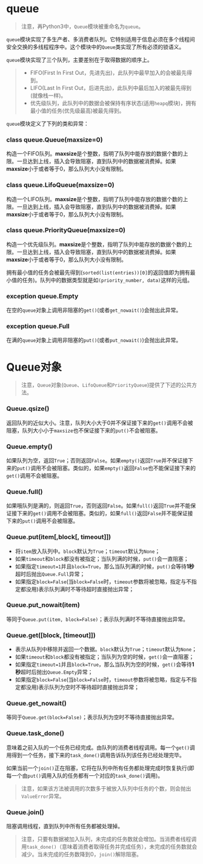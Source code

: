 # queue

> 注意，再Python3中，`Queue`模块被重命名为`queue`。

`queue`模块实现了多生产者、多消费者队列。它特别适用于信息必须在多个线程间安全交换的多线程程序中。这个模块中的`Queue`类实现了所有必须的锁语义。

`queue`模块实现了三个队列，主要差别在于取得数据的顺序上。

> * FIFO(First In First Out，先进先出)，此队列中最早加入的会被最先得到。
> * LIFO(Last In First Out，后进先出)，此队列中最后加入的被最先得到(就像栈一样)。
> * 优先级队列，此队列中的数据会被保持有序状态(适用`heapq`模块)，拥有最小值的任务(优先级最高)被最先得到。

`queue`模块定义了下列的类和异常：

### class queue.Queue(maxsize=0)

构造一个FIFO队列。**maxsize**是个整数，指明了队列中能存放的数据个数的上限。一旦达到上线，插入会导致阻塞，直到队列中的数据被消费掉。如果**maxsize**小于或者等于0，那么队列大小没有限制。

### class queue.LifoQueue(maxsize=0)

构造一个LIFO队列。**maxsize**是个整数，指明了队列中能存放的数据个数的上限。一旦达到上线，插入会导致阻塞，直到队列中的数据被消费掉。如果**maxsize**小于或者等于0，那么队列大小没有限制。

### class queue.PriorityQueue(maxsize=0)

构造一个优先级队列。**maxsize**是个整数，指明了队列中能存放的数据个数的上限。一旦达到上线，插入会导致阻塞，直到队列中的数据被消费掉。如果**maxsize**小于或者等于0，那么队列大小没有限制。

拥有最小值的任务会被最先得到(`sorted(list(entries))[0]`的返回值即为拥有最小值的任务)。队列中的数据类型就是如`(priority_number, data)`这样的元组。

### exception queue.Empty

在空的`queue`对象上调用非阻塞的`get()`(或者`get_nowait()`)会抛出此异常。

### exception queue.Full

在满的`queue`对象上调用非阻塞的`put()`(或者`put_nowait()`)会抛出此异常。

# Queue对象

> 注意，`Queue`对象(`Queue`、`LifoQueue`和`PriorityQueue`)提供了下述的公共方法。

### Queue.qsize()

返回队列的近似大小。注意，队列大小大于0并不保证接下来的`get()`调用不会被阻塞，队列大小小于`maxsize`也不保证接下来的`put()`不会被阻塞。

### Queue.empty()

如果队列为空，返回`True`；否则返回`False`。如果`empty()`返回`True`并不保证接下来的`put()`调用不会被阻塞。类似的，如果`empty()`返回`False`也不能保证接下来的`get()`调用不会被阻塞。

### Queue.full()

如果哦队列是满的，则返回`True`，否则返回`False`。如果`full()`返回`True`并不能保证接下来的`get()`调用不会被阻塞。类似的，如果`full()`返回`False`并不能保证接下来的`put()`调用不会被阻塞。

### Queue.put(item[,block[, timeout]])

- 将`item`放入队列中。`block`默认为`True`；`timeout`默认为`None`；
- 如果`timeout`和`block`都没有被指定；当队列满的时候，`put()`会一直阻塞；
- 如果指定`timeout=1`并且`block=True`，那么当队列满的时候，`put()`会等待**1秒**超时后抛出`Queue.Full`异常；
- 如果指定`block=False`(当`block=False`时，`timeout`参数将被忽略，指定与不指定都没用)表示队列满时不等待超时直接抛出异常；

### Queue.put_nowait(item)

等同于`Queue.put(item, block=False)`；表示队列满时不等待直接抛出异常。

### Queue.get([block, [timeout]])

- 表示从队列中移除并返回一个数据。`block`默认为`True`；`timeout`默认为`None`；
- 如果`timeout`和`block`都没有被指定；当队列为空的时候，`get()`会一直阻塞；
- 如果指定`timeout=1`并且`block=True`，那么当队列为空的时候，`get()`会等待**1秒**超时后抛出`Queue.Empty`异常；
- 如果指定`block=False`(当`block=False`时，`timeout`参数将被忽略，指定与不指定都没用)表示队列为空时不等待超时直接抛出异常；

### Queue.get_nowait()

等同于`Queue.get(block=False)`；表示队列为空时不等待直接抛出异常。

### Queue.task_done()

意味着之前入队的一个任务已经完成。由队列的消费者线程调用。每一个`get()`调用得到一个任务，接下来的`task_done()`调用告诉队列该任务已经处理完毕。

如果当前一个`join()`正在阻塞，它将在队列中所有任务都处理完成时恢复执行(即每一个由`put()`调用入队的任务都有一个对应的`task_done()`调用)。

> 注意，如果该方法被调用的次数多于被放入队列中任务的个数，则会抛出`ValueError`异常。

### Queue.join()

阻塞调用线程，直到队列中所有任务都被处理掉。

> 注意，只要有数据被加入队列，未完成的任务数就会增加。当消费者线程调用`task_done()`（意味着消费者取得任务并完成任务），未完成的任务数就会减少。当未完成的任务数降到0，`join()`解除阻塞。

